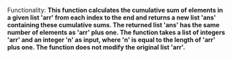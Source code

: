 Functionality: **This function calculates the cumulative sum of elements in a given list 'arr' from each index to the end and returns a new list 'ans' containing these cumulative sums. The returned list 'ans' has the same number of elements as 'arr' plus one. The function takes a list of integers 'arr' and an integer 'n' as input, where 'n' is equal to the length of 'arr' plus one. The function does not modify the original list 'arr'.**